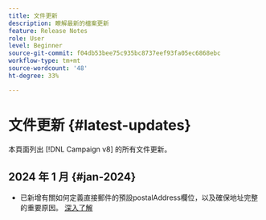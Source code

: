 ```yaml
---
title: 文件更新
description: 瞭解最新的檔案更新
feature: Release Notes
role: User
level: Beginner
source-git-commit: f04db53bee75c935bc8737eef93fa05ec6868ebc
workflow-type: tm+mt
source-wordcount: '48'
ht-degree: 33%

---
```



# 文件更新 {#latest-updates}

本頁面列出 [!DNL Campaign v8] 的所有文件更新。

## 2024 年 1 月 {#jan-2024}

* 已新增有關如何定義直接郵件的預設postalAddress欄位，以及確保地址完整的重要原因。 [深入了解](../send/direct-mail.md)

